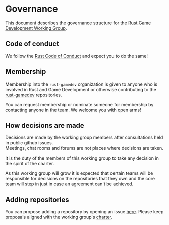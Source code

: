 # Governance

This document describes the governance structure for the [Rust Game Development Working Group][org].

## Code of conduct

We follow the [Rust Code of Conduct](https://www.rust-lang.org/policies/code-of-conduct) and expect you to do the same!

## Membership

Membership into the `rust-gamedev` organization is given to anyone who is involved in Rust and Game Development or otherwise contributing to the [rust-gamedev][org] repositories.

You can request membership or nominate someone for membership by contacting anyone in the team. We welcome you with open arms!

## How decisions are made

Decisions are made by the working group members after consultations held in public github issues.  
Meetings, chat rooms and forums are not places where decisions are taken.  

It is the duty of the members of this working group to take any decision in the spirit of the charter.

As this working group will grow it is expected that certain teams will be responsible for decisions on the repositories that they own and the core team will step in just in case an agreement can't be achieved.

## Adding repositories

You can propose adding a repository by opening an issue [here][issues]. Please keep proposals aligned with the working group's [charter][charter].

[org]: https://github.com/rust-gamedev
[issues]: https://github.com/rust-gamedev/wg/issues
[charter]: docs/charter.md